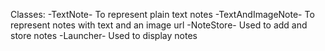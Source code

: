 Classes:
-TextNote- To represent plain text notes
-TextAndImageNote- To represent notes with text and an image url
-NoteStore- Used to add and store notes
-Launcher- Used to display notes
